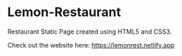 # Lemon-Restaurant
Restaurant Static Page created using HTML5 and CSS3. 

Check out the website here: https://lemonrest.netlify.app



